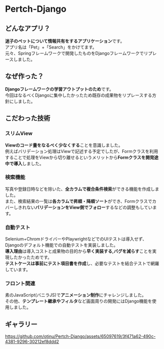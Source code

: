 # Pertch-Django

## どんなアプリ？
**迷子のペットについて情報共有をするアプリケーション**です。<br>
アプリ名は「Pet」+「Search」をかけてます。<br>
元々、Springフレームワークで開発したものをDjangoフレームワークでリプレースしました。

## なぜ作った？
**Djangoフレームワークの学習アウトプットのため**です。<br>
今回はなるべくDjangoに集中したかったため既存の成果物をリプレースする方針にしました。

## こだわった技術

### スリムView
**Viewのコード量をなるべく少なくする**ことを意識しました。<br>
例えばバリデーション処理はViewで記述する予定でしたが、Formクラスを利用することで処理をViewから切り離せるというメリットから**Formクラスを開発途中で導入**しました。

### 検索機能
写真や登録日時などを除いた、**全カラムで複合条件検索**ができる機能を作成しました。<br>
また、検索結果の一覧は**各カラムで昇順・降順ソート**ができ、Formクラスでカバーしきれない**バリデーションをView側でフォロー**するなどの調整もしています。

### 自動テスト
Selenium+ChromドライバーやPlaywrightなどでのUIテストは導入せず、Djangoのデフォルト機能での自動テストを実装しました。<br>
**導入理由**は導入コストと成果物の目的から**早く実装する,バグを減らす**ことを実現したかったためです。<br>
**テストケースは事前にテスト項目書を作成**し、必要なテストを結合テストで網羅しています。

### フロント関連
素のJavaScript(バニラJS)で**アニメーション制作**にチャレンジしました。<br>
その他、**テンプレート継承やフィルタ**など画面周りの開発にはDjango機能を使用しました。

## ギャラリー

https://github.com/otinu/Pertch-Django/assets/65097619/3f471a62-490c-4381-9296-30212ef8ddd2

